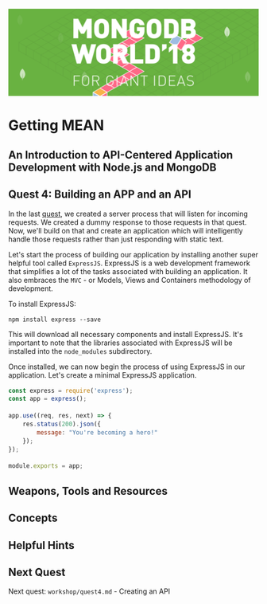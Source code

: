 ![MongoDB](../images/header.png "MongoDB")
# Getting MEAN
## An Introduction to API-Centered Application Development with Node.js and MongoDB
## Quest 4: Building an APP and an API

In the last [quest](../workshop/quest3.md), we created a server process that will listen for incoming requests.  We created a dummy response to those requests in that quest.  Now, we'll build on that and create an application which will intelligently handle those requests rather than just responding with static text.

Let's start the process of building our application by installing another super helpful tool called `ExpressJS`.  ExpressJS is a web development framework that simplifies a lot of the tasks associated with building an application.  It also embraces the `MVC` - or Models, Views and Containers methodology of development. 

To install ExpressJS:

```
npm install express --save
```

This will download all necessary components and install ExpressJS.  It's important to note that the libraries associated with ExpressJS will be installed into the `node_modules` subdirectory.

Once installed, we can now begin the process of using ExpressJS in our application.  Let's create a minimal ExpressJS application.

```javascript {.line-numbers}
const express = require('express');
const app = express();

app.use((req, res, next) => {
    res.status(200).json({
        message: "You're becoming a hero!"
    });
});

module.exports = app;
```



## Weapons, Tools and Resources

## Concepts

## Helpful Hints

## Next Quest

Next quest: `workshop/quest4.md` - Creating an API

